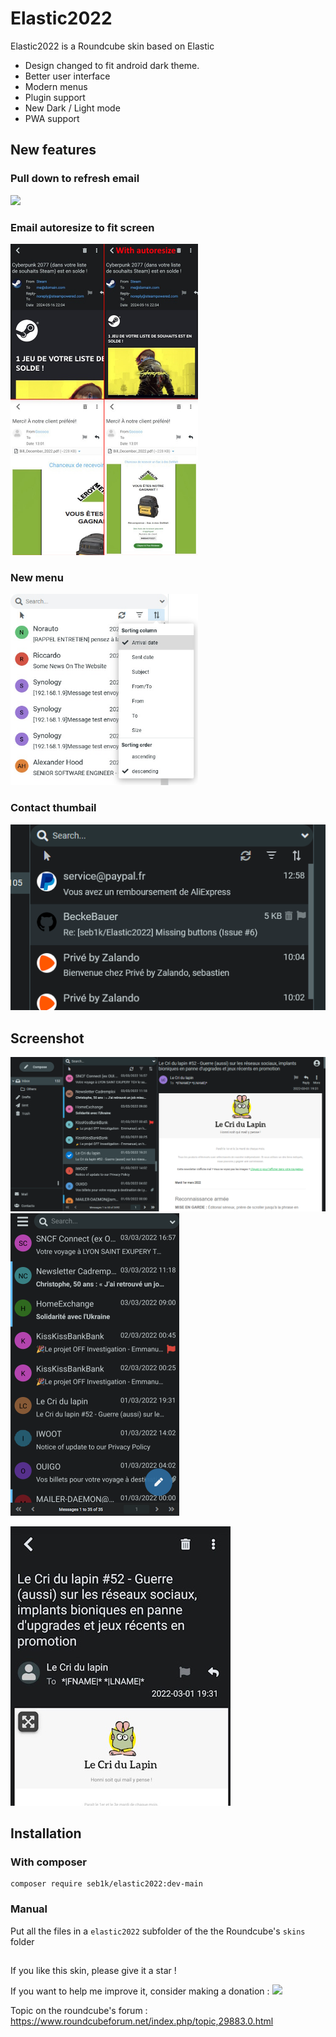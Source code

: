 # Elastic2022



Elastic2022 is a Roundcube skin based on Elastic


- Design changed to fit android dark theme.
- Better user interface
- Modern menus
- Plugin support
- New Dark / Light mode
- PWA support


## New features
### Pull down to refresh email
<img src="https://raw.githubusercontent.com/seb1k/Elastic2022/main/img/pulltorefresh.gif " width="250"/>

### Email autoresize to fit screen
<img src="https://raw.githubusercontent.com/seb1k/Elastic2022/main/img/autoresize.jpg" width="300"/>

### New menu
<img src="https://raw.githubusercontent.com/seb1k/Elastic2022/main/img/dropdownmenu.jpg" width="300"/>

### Contact thumbail
![screenshot](img/preview-icon.png)

## Screenshot

![screenshot](img/2022-2.png)
![screenshot](img/phone2.png)

![screenshot](img/phone2.jpg)




## Installation
### With composer
```
composer require seb1k/elastic2022:dev-main
```
### Manual
Put all the files in a `elastic2022` subfolder of the the Roundcube's `skins` folder




## 

If you like this skin, please give it a star !

If you want to help me improve it, consider making a donation : [<img src="https://raw.githubusercontent.com/seb1k/Elastic2022/main/img/button-PayPal-donate.png">](https://www.paypal.com/donate/?hosted_button_id=AQHZNZT5L7JSE)




Topic on the roundcube's forum :
https://www.roundcubeforum.net/index.php/topic,29883.0.html
